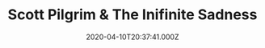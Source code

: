 ---
title: "Scott Pilgrim & The Inifinite Sadness"
date: 2020-04-10T20:37:41.000Z
permalink: /almanac/books/2020-04-10-scott-pilgrim-3/index.html
isbn13: 978-1620100028
---